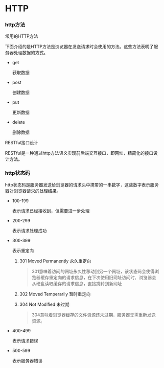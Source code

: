 # HTTP

### http方法

常用的HTTP方法

下面介绍的是HTTP方法是浏览器在发送请求时会使用的方法。这些方法表明了服务器处理数据的方式。

* get

  获取数据

* post

  创建数据

* put

  更新数据

* delete

  删除数据

RESTful接口设计

RESTful是一种通过http方法语义实现前后端交互接口，即网址，精简化的接口设计方法。

### http状态码

http状态码是服务器发送给浏览器的请求头中携带的一串数字，这些数字表示服务器对浏览器请求的处理结果。

* 100-199

  表示请求已经接收到，但需要进一步处理

* 200-299

  表示请求处理成功

* 300-399

  表示重定向

  1. 301 Moved Permanently 永久重定向

     > 301意味着访问的网址永久性移动到另一个网址，该状态码会使得浏览器缓存重定向的请求信息，在下次使用旧网址访问时，浏览器会从硬盘读取缓存的请求信息，直接跳转到新网址

  2. 302  Moved Temperarily 暂时重定向

  3. 304 Not Modified 未过期

     > 304意味着浏览器缓存的文件资源还未过期，服务器无需重新发送资源。

* 400-499

  表示请求错误

* 500-599

  表示服务器错误